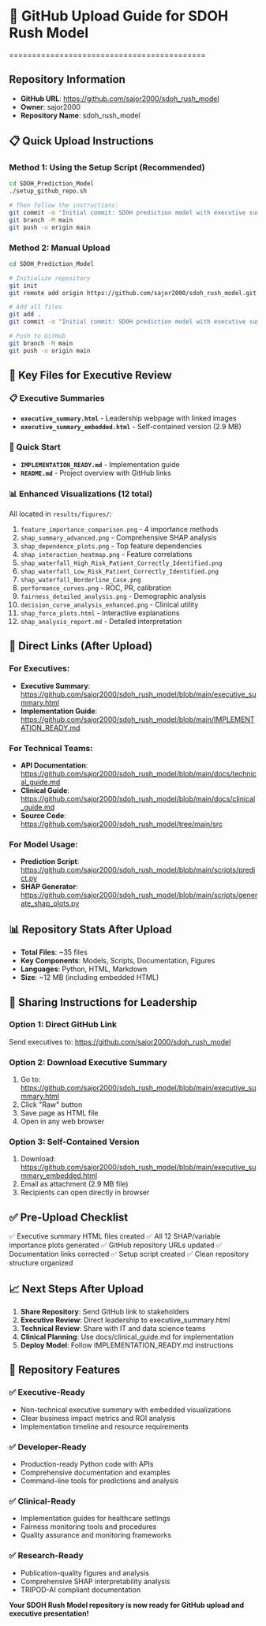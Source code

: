 # 🚀 GitHub Upload Guide for SDOH Rush Model
===========================================

## Repository Information
- **GitHub URL**: https://github.com/sajor2000/sdoh_rush_model
- **Owner**: sajor2000
- **Repository Name**: sdoh_rush_model

## 📋 Quick Upload Instructions

### Method 1: Using the Setup Script (Recommended)
```bash
cd SDOH_Prediction_Model
./setup_github_repo.sh

# Then follow the instructions:
git commit -m "Initial commit: SDOH prediction model with executive summary"
git branch -M main
git push -u origin main
```

### Method 2: Manual Upload
```bash
cd SDOH_Prediction_Model

# Initialize repository
git init
git remote add origin https://github.com/sajor2000/sdoh_rush_model.git

# Add all files
git add .
git commit -m "Initial commit: SDOH prediction model with executive summary"

# Push to GitHub
git branch -M main
git push -u origin main
```

## 🎯 Key Files for Executive Review

### 📋 Executive Summaries
- **`executive_summary.html`** - Leadership webpage with linked images
- **`executive_summary_embedded.html`** - Self-contained version (2.9 MB)

### 🚀 Quick Start
- **`IMPLEMENTATION_READY.md`** - Implementation guide
- **`README.md`** - Project overview with GitHub links

### 📊 Enhanced Visualizations (12 total)
All located in `results/figures/`:
1. `feature_importance_comparison.png` - 4 importance methods
2. `shap_summary_advanced.png` - Comprehensive SHAP analysis
3. `shap_dependence_plots.png` - Top feature dependencies
4. `shap_interaction_heatmap.png` - Feature correlations
5. `shap_waterfall_High_Risk_Patient_Correctly_Identified.png`
6. `shap_waterfall_Low_Risk_Patient_Correctly_Identified.png`
7. `shap_waterfall_Borderline_Case.png`
8. `performance_curves.png` - ROC, PR, calibration
9. `fairness_detailed_analysis.png` - Demographic analysis
10. `decision_curve_analysis_enhanced.png` - Clinical utility
11. `shap_force_plots.html` - Interactive explanations
12. `shap_analysis_report.md` - Detailed interpretation

## 🔗 Direct Links (After Upload)

### For Executives:
- **Executive Summary**: https://github.com/sajor2000/sdoh_rush_model/blob/main/executive_summary.html
- **Implementation Guide**: https://github.com/sajor2000/sdoh_rush_model/blob/main/IMPLEMENTATION_READY.md

### For Technical Teams:
- **API Documentation**: https://github.com/sajor2000/sdoh_rush_model/blob/main/docs/technical_guide.md
- **Clinical Guide**: https://github.com/sajor2000/sdoh_rush_model/blob/main/docs/clinical_guide.md
- **Source Code**: https://github.com/sajor2000/sdoh_rush_model/tree/main/src

### For Model Usage:
- **Prediction Script**: https://github.com/sajor2000/sdoh_rush_model/blob/main/scripts/predict.py
- **SHAP Generator**: https://github.com/sajor2000/sdoh_rush_model/blob/main/scripts/generate_shap_plots.py

## 📊 Repository Stats After Upload
- **Total Files**: ~35 files
- **Key Components**: Models, Scripts, Documentation, Figures
- **Languages**: Python, HTML, Markdown
- **Size**: ~12 MB (including embedded HTML)

## 🎯 Sharing Instructions for Leadership

### Option 1: Direct GitHub Link
Send executives to: https://github.com/sajor2000/sdoh_rush_model

### Option 2: Download Executive Summary
1. Go to: https://github.com/sajor2000/sdoh_rush_model/blob/main/executive_summary.html
2. Click "Raw" button
3. Save page as HTML file
4. Open in any web browser

### Option 3: Self-Contained Version
1. Download: https://github.com/sajor2000/sdoh_rush_model/blob/main/executive_summary_embedded.html
2. Email as attachment (2.9 MB file)
3. Recipients can open directly in browser

## ✅ Pre-Upload Checklist

✅ Executive summary HTML files created
✅ All 12 SHAP/variable importance plots generated
✅ GitHub repository URLs updated
✅ Documentation links corrected
✅ Setup script created
✅ Clean repository structure organized

## 📈 Next Steps After Upload

1. **Share Repository**: Send GitHub link to stakeholders
2. **Executive Review**: Direct leadership to executive_summary.html
3. **Technical Review**: Share with IT and data science teams
4. **Clinical Planning**: Use docs/clinical_guide.md for implementation
5. **Deploy Model**: Follow IMPLEMENTATION_READY.md instructions

## 🎉 Repository Features

### ✅ Executive-Ready
- Non-technical executive summary with embedded visualizations
- Clear business impact metrics and ROI analysis
- Implementation timeline and resource requirements

### ✅ Developer-Ready
- Production-ready Python code with APIs
- Comprehensive documentation and examples
- Command-line tools for predictions and analysis

### ✅ Clinical-Ready
- Implementation guides for healthcare settings
- Fairness monitoring tools and procedures
- Quality assurance and monitoring frameworks

### ✅ Research-Ready
- Publication-quality figures and analysis
- Comprehensive SHAP interpretability analysis
- TRIPOD-AI compliant documentation

**Your SDOH Rush Model repository is now ready for GitHub upload and executive presentation!**